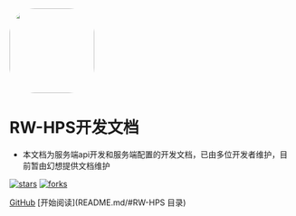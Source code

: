 <img width="150px" style="border-radius: 30%" bor src="https://avatars.githubusercontent.com/u/85438904?s=200&v=4">

# RW-HPS开发文档

- 本文档为服务端api开发和服务端配置的开发文档，已由多位开发者维护，目前暂由幻想提供文档维护

[![stars](https://badgen.net/github/stars/Q-Angelo/Nodejs-Roadmap?icon=github&color=4ab8a1)](https://github.com/RW-HPS/RW-HPS) [![forks](https://badgen.net/github/forks/Q-Angelo/Nodejs-Roadmap?icon=github&color=4ab8a1)](https://github.com/RW-HPS/RW-HPS)

[GitHub](<https://github.com/RW-HPS/RW-HPS>) [开始阅读](README.md/#RW-HPS 目录)